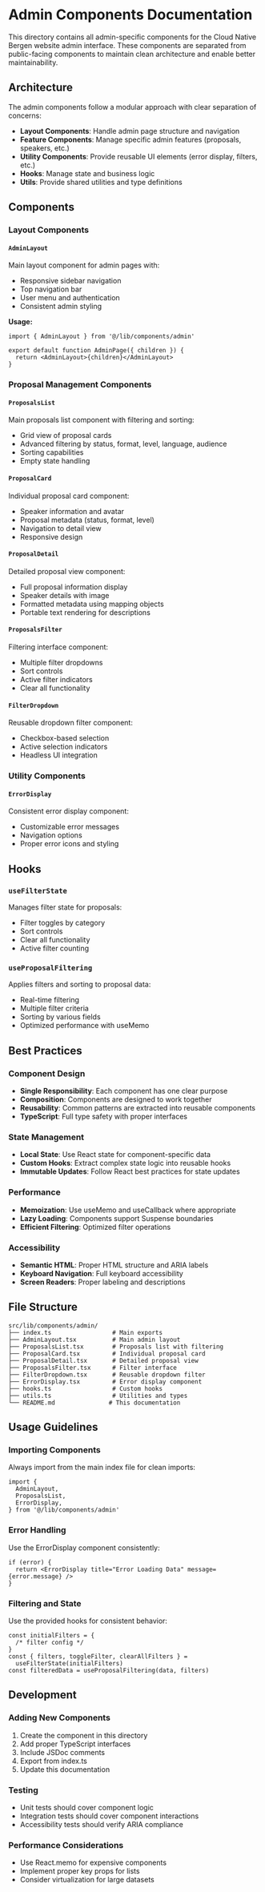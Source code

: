 # Admin Components Documentation

This directory contains all admin-specific components for the Cloud Native Bergen website admin interface. These components are separated from public-facing components to maintain clean architecture and enable better maintainability.

## Architecture

The admin components follow a modular approach with clear separation of concerns:

- **Layout Components**: Handle admin page structure and navigation
- **Feature Components**: Manage specific admin features (proposals, speakers, etc.)
- **Utility Components**: Provide reusable UI elements (error display, filters, etc.)
- **Hooks**: Manage state and business logic
- **Utils**: Provide shared utilities and type definitions

## Components

### Layout Components

#### `AdminLayout`

Main layout component for admin pages with:

- Responsive sidebar navigation
- Top navigation bar
- User menu and authentication
- Consistent admin styling

**Usage:**

```tsx
import { AdminLayout } from '@/lib/components/admin'

export default function AdminPage({ children }) {
  return <AdminLayout>{children}</AdminLayout>
}
```

### Proposal Management Components

#### `ProposalsList`

Main proposals list component with filtering and sorting:

- Grid view of proposal cards
- Advanced filtering by status, format, level, language, audience
- Sorting capabilities
- Empty state handling

#### `ProposalCard`

Individual proposal card component:

- Speaker information and avatar
- Proposal metadata (status, format, level)
- Navigation to detail view
- Responsive design

#### `ProposalDetail`

Detailed proposal view component:

- Full proposal information display
- Speaker details with image
- Formatted metadata using mapping objects
- Portable text rendering for descriptions

#### `ProposalsFilter`

Filtering interface component:

- Multiple filter dropdowns
- Sort controls
- Active filter indicators
- Clear all functionality

#### `FilterDropdown`

Reusable dropdown filter component:

- Checkbox-based selection
- Active selection indicators
- Headless UI integration

### Utility Components

#### `ErrorDisplay`

Consistent error display component:

- Customizable error messages
- Navigation options
- Proper error icons and styling

## Hooks

### `useFilterState`

Manages filter state for proposals:

- Filter toggles by category
- Sort controls
- Clear all functionality
- Active filter counting

### `useProposalFiltering`

Applies filters and sorting to proposal data:

- Real-time filtering
- Multiple filter criteria
- Sorting by various fields
- Optimized performance with useMemo

## Best Practices

### Component Design

- **Single Responsibility**: Each component has one clear purpose
- **Composition**: Components are designed to work together
- **Reusability**: Common patterns are extracted into reusable components
- **TypeScript**: Full type safety with proper interfaces

### State Management

- **Local State**: Use React state for component-specific data
- **Custom Hooks**: Extract complex state logic into reusable hooks
- **Immutable Updates**: Follow React best practices for state updates

### Performance

- **Memoization**: Use useMemo and useCallback where appropriate
- **Lazy Loading**: Components support Suspense boundaries
- **Efficient Filtering**: Optimized filter operations

### Accessibility

- **Semantic HTML**: Proper HTML structure and ARIA labels
- **Keyboard Navigation**: Full keyboard accessibility
- **Screen Readers**: Proper labeling and descriptions

## File Structure

```
src/lib/components/admin/
├── index.ts                 # Main exports
├── AdminLayout.tsx          # Main admin layout
├── ProposalsList.tsx        # Proposals list with filtering
├── ProposalCard.tsx         # Individual proposal card
├── ProposalDetail.tsx       # Detailed proposal view
├── ProposalsFilter.tsx      # Filter interface
├── FilterDropdown.tsx       # Reusable dropdown filter
├── ErrorDisplay.tsx         # Error display component
├── hooks.ts                 # Custom hooks
├── utils.ts                 # Utilities and types
└── README.md               # This documentation
```

## Usage Guidelines

### Importing Components

Always import from the main index file for clean imports:

```tsx
import {
  AdminLayout,
  ProposalsList,
  ErrorDisplay,
} from '@/lib/components/admin'
```

### Error Handling

Use the ErrorDisplay component consistently:

```tsx
if (error) {
  return <ErrorDisplay title="Error Loading Data" message={error.message} />
}
```

### Filtering and State

Use the provided hooks for consistent behavior:

```tsx
const initialFilters = {
  /* filter config */
}
const { filters, toggleFilter, clearAllFilters } =
  useFilterState(initialFilters)
const filteredData = useProposalFiltering(data, filters)
```

## Development

### Adding New Components

1. Create the component in this directory
2. Add proper TypeScript interfaces
3. Include JSDoc comments
4. Export from index.ts
5. Update this documentation

### Testing

- Unit tests should cover component logic
- Integration tests should cover component interactions
- Accessibility tests should verify ARIA compliance

### Performance Considerations

- Use React.memo for expensive components
- Implement proper key props for lists
- Consider virtualization for large datasets
